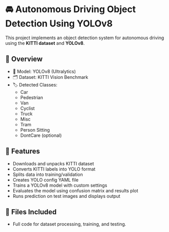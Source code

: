 # 🚘 Autonomous Driving Object Detection Using YOLOv8

This project implements an object detection system for autonomous driving using the **KITTI dataset** and **YOLOv8**. 

## 📌 Overview

- 🧠 Model: YOLOv8 (Ultralytics)
- 🗂️ Dataset: KITTI Vision Benchmark
- 🏷️ Detected Classes:
  - Car
  - Pedestrian
  - Van
  - Cyclist
  - Truck
  - Misc
  - Tram
  - Person Sitting
  - DontCare (optional)

## 🧪 Features

- Downloads and unpacks KITTI dataset
- Converts KITTI labels into YOLO format
- Splits data into training/validation
- Creates YOLO config YAML file
- Trains a YOLOv8 model with custom settings
- Evaluates the model using confusion matrix and results plot
- Runs prediction on test images and displays output

## 📁 Files Included

- Full code for dataset processing, training, and testing.




